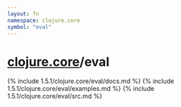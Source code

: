 ```yaml
---
layout: fn
namespace: clojure.core
symbol: "eval"
---
```


# [clojure.core](../)/eval

{% include 1.5.1/clojure.core/eval/docs.md %}
{% include 1.5.1/clojure.core/eval/examples.md %}
{% include 1.5.1/clojure.core/eval/src.md %}

